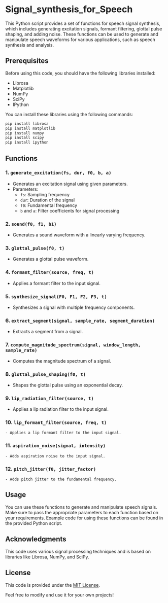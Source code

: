 # Signal_synthesis_for_Speech

This Python script provides a set of functions for speech signal synthesis, which includes generating excitation signals, formant filtering, glottal pulse shaping, and adding noise. These functions can be used to generate and manipulate speech waveforms for various applications, such as speech synthesis and analysis.

## Prerequisites

Before using this code, you should have the following libraries installed:

- Librosa
- Matplotlib
- NumPy
- SciPy
- IPython

You can install these libraries using the following commands:

```bash
pip install librosa
pip install matplotlib
pip install numpy
pip install scipy
pip install ipython
```

## Functions

### 1. `generate_excitation(fs, dur, f0, b, a)`

   - Generates an excitation signal using given parameters.
   - Parameters:
     - `fs`: Sampling frequency
     - `dur`: Duration of the signal
     - `f0`: Fundamental frequency
     - `b` and `a`: Filter coefficients for signal processing

### 2. `sound(f0, f1, b1)`

   - Generates a sound waveform with a linearly varying frequency.

### 3. `glottal_pulse(f0, t)`

   - Generates a glottal pulse waveform.

### 4. `formant_filter(source, freq, t)`

   - Applies a formant filter to the input signal.

### 5. `synthesize_signal(F0, F1, F2, F3, t)`

   - Synthesizes a signal with multiple frequency components.

### 6. `extract_segment(signal, sample_rate, segment_duration)`

   - Extracts a segment from a signal.

### 7. `compute_magnitude_spectrum(signal, window_length, sample_rate)`

   - Computes the magnitude spectrum of a signal.

### 8. `glottal_pulse_shaping(f0, t)`

   - Shapes the glottal pulse using an exponential decay.

### 9. `lip_radiation_filter(source, t)`

   - Applies a lip radiation filter to the input signal.

### 10. `lip_formant_filter(source, freq, t)`

    - Applies a lip formant filter to the input signal.

### 11. `aspiration_noise(signal, intensity)`

    - Adds aspiration noise to the input signal.

### 12. `pitch_jitter(f0, jitter_factor)`

    - Adds pitch jitter to the fundamental frequency.

## Usage

You can use these functions to generate and manipulate speech signals. Make sure to pass the appropriate parameters to each function based on your requirements. Example code for using these functions can be found in the provided Python script.

## Acknowledgments

This code uses various signal processing techniques and is based on libraries like Librosa, NumPy, and SciPy.

## License

This code is provided under the [MIT License](LICENSE.md).

Feel free to modify and use it for your own projects!
